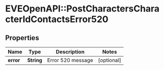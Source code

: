 # EVEOpenAPI::PostCharactersCharacterIdContactsError520

## Properties
Name | Type | Description | Notes
------------ | ------------- | ------------- | -------------
**error** | **String** | Error 520 message | [optional] 


